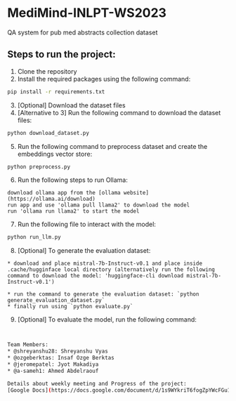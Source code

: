 # MediMind-INLPT-WS2023
QA system for pub med abstracts collection dataset

## Steps to run the project:
1. Clone the repository
2. Install the required packages using the following command:
```bash
pip install -r requirements.txt
```
3. [Optional] Download the dataset files
4. [Alternative to 3] Run the following command to download the dataset files:
```bash
python download_dataset.py
```
5. Run the following command to preprocess dataset and create the embeddings vector store:
```bash
python preprocess.py
```
6. Run the following steps to run Ollama:
```
download ollama app from the [ollama website](https://ollama.ai/download)
run app and use 'ollama pull llama2' to download the model
run 'ollama run llama2' to start the model
```
7. Run the following file to interact with the model:
```bash
python run_llm.py
```
8. [Optional] To generate the evaluation dataset:
```
* download and place mistral-7b-Instruct-v0.1 and place inside .cache/hugginface local directory (alternatively run the following command to download the model: 'huggingface-cli download mistral-7b-Instruct-v0.1')

* run the command to generate the evaluation dataset: `python generate_evaluation_dataset.py`
* finally run using `python evaluate.py`
```
9. [Optional] To evaluate the model, run the following command:
```bash


Team Members:
* @shreyanshu28: Shreyanshu Vyas
* @ozgeberktas: Insaf Ozge Berktas
* @jeromepatel: Jyot Makadiya
* @a-sameh1: Ahmed Abdelraouf 

Details about weekly meeting and Progress of the project:
[Google Docs](https://docs.google.com/document/d/1s9WYkriT6fogZpYWcFGu1aMR-8EMgOY1pBHmL2Up5j8/edit?usp=sharing)


